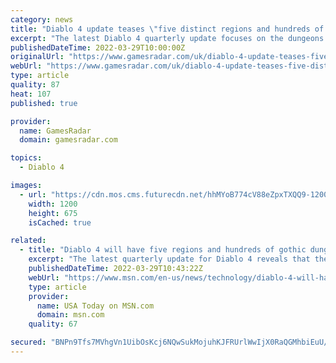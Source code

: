 ```yaml
---
category: news
title: "Diablo 4 update teases \"five distinct regions and hundreds of dungeons\""
excerpt: "The latest Diablo 4 quarterly update focuses on the dungeons and biomes of Sanctuary, with art director Chris Ryder promising \"five distinct regions and hundreds of dungeons\" featuring dynamic regions ..."
publishedDateTime: 2022-03-29T10:00:00Z
originalUrl: "https://www.gamesradar.com/uk/diablo-4-update-teases-five-distinct-regions-and-hundreds-of-dungeons/"
webUrl: "https://www.gamesradar.com/uk/diablo-4-update-teases-five-distinct-regions-and-hundreds-of-dungeons/"
type: article
quality: 87
heat: 107
published: true

provider:
  name: GamesRadar
  domain: gamesradar.com

topics:
  - Diablo 4

images:
  - url: "https://cdn.mos.cms.futurecdn.net/hhMYoB774cV88eZpxTXQQ9-1200-80.jpg"
    width: 1200
    height: 675
    isCached: true

related:
  - title: "Diablo 4 will have five regions and hundreds of gothic dungeons"
    excerpt: "The latest quarterly update for Diablo 4 reveals that there’ll be more than 150 dungeons and five regions ripe for exploration. On Tuesday, Blizzard gave some insight into Diablo 4’s sprawling open ..."
    publishedDateTime: 2022-03-29T10:43:22Z
    webUrl: "https://www.msn.com/en-us/news/technology/diablo-4-will-have-five-regions-and-hundreds-of-gothic-dungeons/ar-AAVDuXv"
    type: article
    provider:
      name: USA Today on MSN.com
      domain: msn.com
    quality: 67

secured: "BNPn9Tfs7MVhgVn1UibOsKcj6NQwSukMojuhKJFRUrlWwIjX0RaQGMhbiEuU/j1orV9tyYAOwQJddnNgJP0G5NkPG31/9L47s/CGmVZGlg4WZgkFC6iKQe7aA6p7lQOR/45FRPL/HrW5Ee0FSUQynDoqkuRsb2tOc+fvpBTkuAR86x/DO/XeQ0Sz4puX/XoP21uunZ2011ia3fRi/UdIGrZEOo12/wFlWuRAKz5P4Ox4BplsahDIElwfox7nghRO7hQBTGBdkOuV1WR4e4UHdrr4gZNWYQaEKaZgQpjMX7sRiuZtxmzbui0iDIcFN0vW8lNm3LwSafxy9yC1zJzmptq9I7VL/pFUQsd+sp672Bo=;O47Izgr+JG8UvCrMghThdA=="
---
```


